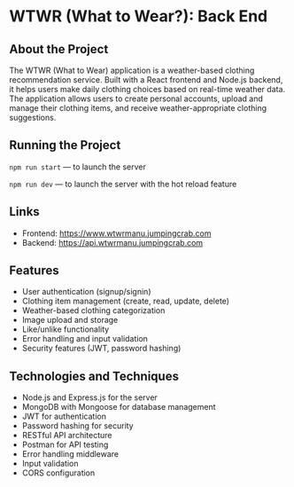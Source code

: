 # WTWR (What to Wear?): Back End

## About the Project

The WTWR (What to Wear) application is a weather-based clothing recommendation service. Built with a React frontend and Node.js backend, it helps users make daily clothing choices based on real-time weather data. The application allows users to create personal accounts, upload and manage their clothing items, and receive weather-appropriate clothing suggestions.

## Running the Project

`npm run start` — to launch the server

`npm run dev` — to launch the server with the hot reload feature

## Links

- Frontend: https://www.wtwrmanu.jumpingcrab.com
- Backend: https://api.wtwrmanu.jumpingcrab.com

## Features

- User authentication (signup/signin)
- Clothing item management (create, read, update, delete)
- Weather-based clothing categorization
- Image upload and storage
- Like/unlike functionality
- Error handling and input validation
- Security features (JWT, password hashing)

## Technologies and Techniques

- Node.js and Express.js for the server
- MongoDB with Mongoose for database management
- JWT for authentication
- Password hashing for security
- RESTful API architecture
- Postman for API testing
- Error handling middleware
- Input validation
- CORS configuration
